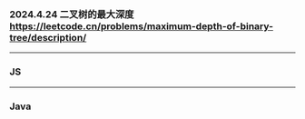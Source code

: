 ### 2024.4.24 二叉树的最大深度  https://leetcode.cn/problems/maximum-depth-of-binary-tree/description/

---

### JS


---

### Java
